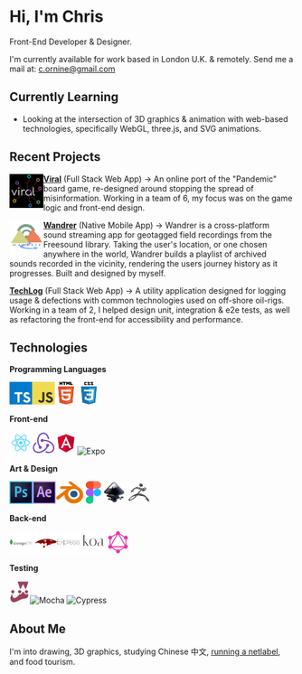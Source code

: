 # Hi, I'm Chris 
Front-End Developer & Designer.

I'm currently available for work based in London U.K. & remotely.
Send me a mail at: c.ornine@gmail.com 


## Currently Learning
- Looking at the intersection of 3D graphics & animation with web-based technologies, specifically WebGL, three.js, and SVG animations.


## Recent Projects

<img width="60" alt="Viral logo" title="Viral" src="assets/viral-logo.png" align="left"></img> [**Viral**](https://github.com/Bobik808/Viral "Viral Github Repo") (Full Stack Web App) -> An online port of the "Pandemic" board game, re-designed around stopping the spread of misinformation. Working in a team of 6, my focus was on the game logic and front-end design.

<img width="60" alt="Wandrer logo" title="Wandrer" src="https://raw.githubusercontent.com/awenine/wandrer/main/images/wandrer-logo.png" align="left"></img> [**Wandrer**](https://github.com/awenine/wandrer "Wandrer Github Repo") (Native Mobile App) -> Wandrer is a cross-platform sound streaming app for geotagged field recordings from the Freesound library. Taking the user's location, or one chosen anywhere in the world, Wandrer builds a playlist of archived sounds recorded in the vicinity, rendering the users journey history as it progresses. Built and designed by myself.  

[**TechLog**](https://github.com/alexanderjshall/TechLog "Techlog Github Repo") (Full Stack Web App) -> A utility application designed for logging usage & defections with common technologies used on off-shore oil-rigs. Working in a team of 2, I helped design unit, integration & e2e tests, as well as refactoring the front-end for accessibility and performance.


## Technologies

**Programming Languages**

<img height="40" alt="Typescript" title="Typescript" src="https://raw.githubusercontent.com/github/explore/80688e429a7d4ef2fca1e82350fe8e3517d3494d/topics/typescript/typescript.png"><img height="40" alt="Javascript" title="Javascript" src="https://raw.githubusercontent.com/github/explore/80688e429a7d4ef2fca1e82350fe8e3517d3494d/topics/javascript/javascript.png"><img height="40" alt="HTML" title="HTML" src="https://raw.githubusercontent.com/github/explore/80688e429a7d4ef2fca1e82350fe8e3517d3494d/topics/html/html.png"><img height="40" alt="CSS" title="CSS" src="https://raw.githubusercontent.com/github/explore/80688e429a7d4ef2fca1e82350fe8e3517d3494d/topics/css/css.png">

**Front-end**

<img height="40" alt="React" title="React" src="https://raw.githubusercontent.com/github/explore/80688e429a7d4ef2fca1e82350fe8e3517d3494d/topics/react/react.png"><img height="40" alt="Redux" title="Redux" src="https://raw.githubusercontent.com/github/explore/80688e429a7d4ef2fca1e82350fe8e3517d3494d/topics/redux/redux.png"><img height="40" alt="Angular" title="Angular" src="https://raw.githubusercontent.com/github/explore/80688e429a7d4ef2fca1e82350fe8e3517d3494d/topics/angular/angular.png"><img height="40" alt="Expo" title="Expo" src="https://raw.githubusercontent.com/expo/expo/master/style/banner.png">

**Art & Design**

<img height="40" alt="Photoshop" title="Photoshop" src="assets/photoshop-cc.svg"><img height="40" alt="After Effects" title="After Effects"  src="assets/after-effects-cc.svg"><img height="40" alt="Blender" title="Blender" src="assets/Blender_logo.svg"></code> <img height="40" alt="Figma" title="Figma" src="assets/Figma-logo.svg"> <img height="40" alt="Inkscape" title="Inkscape" src="assets/Inkscape_Logo.svg"> <img height="40" alt="ZBrush" title="ZBrush" src="assets/zbrush.svg">

**Back-end**

<img height="40" alt="Mongo DB" title="Mongo DB" src="https://raw.githubusercontent.com/github/explore/80688e429a7d4ef2fca1e82350fe8e3517d3494d/topics/mongodb/mongodb.png"> <img height="40" alt="Mongoose" title="Mongoose" src="https://raw.githubusercontent.com/github/explore/80688e429a7d4ef2fca1e82350fe8e3517d3494d/topics/mongoose/mongoose.png"><img height="40" alt="Express" title="Express" src="https://raw.githubusercontent.com/github/explore/80688e429a7d4ef2fca1e82350fe8e3517d3494d/topics/express/express.png"> <img height="40" alt="Koa" title="Koa" src="https://raw.githubusercontent.com/github/explore/80688e429a7d4ef2fca1e82350fe8e3517d3494d/topics/koa/koa.png"> <img height="40" alt="GraphQL" title="GraphQL" src="https://raw.githubusercontent.com/github/explore/80688e429a7d4ef2fca1e82350fe8e3517d3494d/topics/graphql/graphql.png">

**Testing**

<img height="40" alt="Jest" title="Jest" src="./assets/jest-0.svg"><img height="40" alt="Mocha" title="Mocha" src="https://avatars.githubusercontent.com/u/8770005?s=200&v=4"> <img height="40" alt="Cypress" title="Cypress" src="https://avatars.githubusercontent.com/u/8908513?s=200&v=4">


## About Me

I'm into drawing, 3D graphics, studying Chinese 中文, [running a netlabel](http://quantumnatives.com/ "Quantum Natives"), and food tourism.
